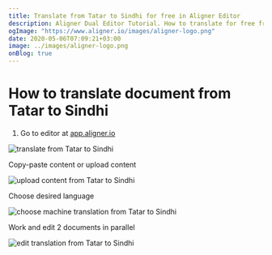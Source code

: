 ```yaml
---
title: Translate from Tatar to Sindhi for free in Aligner Editor
description: Aligner Dual Editor Tutorial. How to translate for free from Tatar to Sindhi. Aligner is multilingual document management platform. 
ogImage: "https://www.aligner.io/images/aligner-logo.png"
date: 2020-05-06T07:09:21+03:00
image: ../images/aligner-logo.png
onBlog: true
---
```


# How to translate document from Tatar to Sindhi

1. Go to editor at [app.aligner.io](https://app.aligner.io "Aligner App web page")

![translate from Tatar to Sindhi](../aligner-blank-editor.png "translate from Tatar to Sindhi")

Copy-paste content or upload content

![upload content from Tatar to Sindhi](../aligner-uploaded-document.png "upload content from Tatar to Sindhi")

Choose desired language

![choose machine translation from Tatar to Sindhi](../aligner-language-dropdown.png "choose machine translation from Tatar to Sindhi")

Work and edit 2 documents in parallel

![edit translation from Tatar to Sindhi](../aligner-double-sitded-editor.png "edit translation from Tatar to Sindhi")

